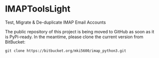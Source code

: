 IMAPToolsLight
==============

Test, Migrate &amp; De-duplicate IMAP Email Accounts

The public repository of this project is being moved to GitHub as soon as it is PyPi-ready. In the meantime, please clone the current version from BitBucket:

 ``git clone https://bitbucket.org/mki5600/imap_python3.git``
